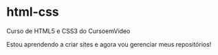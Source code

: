# html-css
 Curso de HTML5 e CSS3 do CursoemVideo

 Estou aprendendo a criar sites e agora vou 
 gerenciar meus repositórios!
